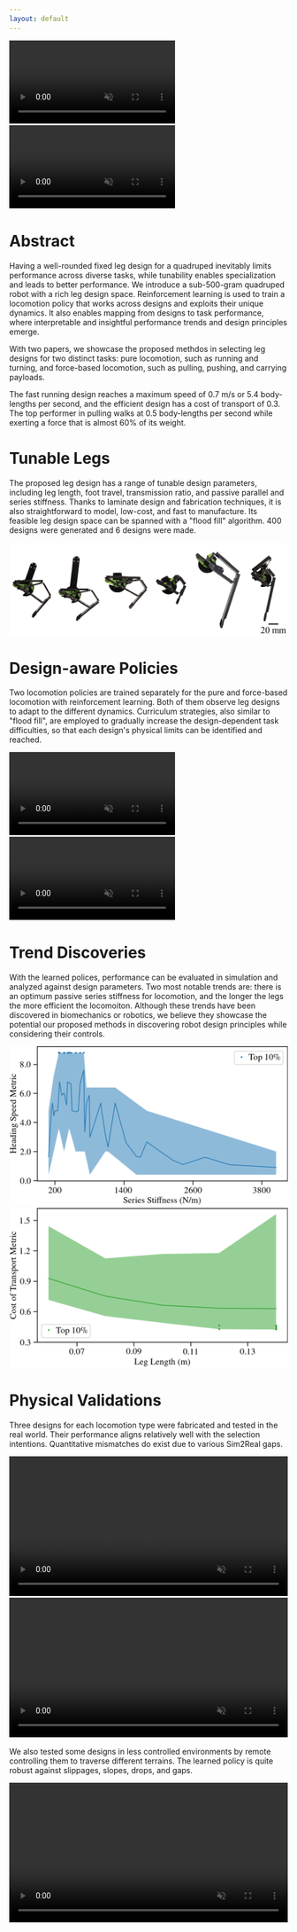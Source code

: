 ```yaml
---
layout: default
---
```


<div class="double-column-container">
  <video autoplay muted controls>
    <source src="assets/videos/dashes.mp4" type="video/mp4" />
    Your browser does not support the video tag.
  </video>
  <video autoplay muted controls>
    <source src="assets/videos/pulls.mp4" type="video/mp4" />
    Your browser does not support the video tag.
  </video>
</div>

# Abstract
Having a well-rounded fixed leg design for a quadruped inevitably limits performance across diverse tasks, while tunability enables specialization and leads to better performance. We introduce a sub-500-gram quadruped robot with a rich leg design space. Reinforcement learning is used to train a locomotion policy that works across designs and exploits their unique dynamics. It also enables mapping from designs to task performance, where interpretable and insightful performance trends and design principles emerge. 

With two papers, we showcase the proposed methdos in selecting leg designs for two distinct tasks: pure locomotion, such as running and turning, and force-based locomotion, such as pulling, pushing, and carrying payloads.

The fast running design reaches a maximum speed of 0.7 m/s or 5.4 body-lengths per second, and the efficient design has a cost of transport of 0.3. The top performer in pulling walks at 0.5 body-lengths per second while exerting a force that is almost 60% of its weight.

# Tunable Legs
The proposed leg design has a range of tunable design parameters, including leg length, foot travel, transmission ratio, and passive parallel and series stiffness. Thanks to laminate design and fabrication techniques, it is also straightforward to model, low-cost, and fast to manufacture. Its feasible leg design space can be spanned with a "flood fill" algorithm. 400 designs were generated and 6 designs were made. 

![tunable legs](assets/images/legs.png)

# Design-aware Policies
Two locomotion policies are trained separately for the pure and force-based locomotion with reinforcement learning. Both of them observe leg designs to adapt to the different dynamics. Curriculum strategies, also similar to "flood fill", are employed to gradually increase the design-dependent task difficulties, so that each design's physical limits can be identified and reached. 

<div class="double-column-container">
  <video muted controls>
    <source src="assets/videos/loc_sims.mp4" type="video/mp4" />
    Your browser does not support the video tag.
  </video>
  <video muted controls>
    <source src="assets/videos/forced_loc_sims.mp4" type="video/mp4" />
    Your browser does not support the video tag.
  </video>
</div>

# Trend Discoveries
With the learned polices, performance can be evaluated in simulation and analyzed against design parameters. Two most notable trends are: there is an optimum passive series stiffness for locomotion, and the longer the legs the more efficient the locomoiton. Although these trends have been discovered in biomechanics or robotics, we believe they showcase the potential our proposed methods in discovering robot design principles while considering their controls. 

<div class="double-column-container">
  <img src="assets/images/vx_trend.png" alt="vx trend">
  <img src="assets/images/cot_trend.png" alt="cot trend">
</div>

# Physical Validations
Three designs for each locomotion type were fabricated and tested in the real world. Their performance aligns relatively well with the selection intentions. Quantitative mismatches do exist due to various Sim2Real gaps. 

<video width="100%" muted controls>
  <source src="assets/videos/loc_exps.mp4" type="video/mp4" />
  Your browser does not support the video tag.
</video>

<video width="100%" muted controls>
  <source src="assets/videos/forced_loc_exps.mp4" type="video/mp4" />
  Your browser does not support the video tag.
</video>

We also tested some designs in less controlled environments by remote controlling them to traverse different terrains. The learned policy is quite robust against slippages, slopes, drops, and gaps. 

<video width="100%" muted controls>
  <source src="assets/videos/rc.mp4" type="video/mp4" />
  Your browser does not support the video tag.
</video>